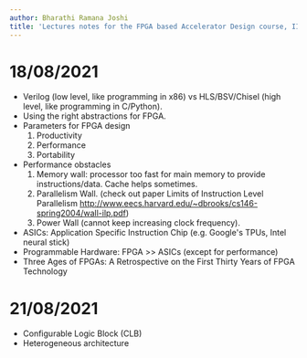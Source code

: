 ```yaml
---
author: Bharathi Ramana Joshi
title: 'Lectures notes for the FPGA based Accelerator Design course, IIIT Hyderbad Monsoon 2021'
---
```


# 18/08/2021

- Verilog (low level, like programming in x86) vs HLS/BSV/Chisel (high level,
    like programming in C/Python).
- Using the right abstractions for FPGA.
- Parameters for FPGA design
    1. Productivity
    2. Performance
    3. Portability
- Performance obstacles
    1. Memory wall: processor too fast for main memory to provide
       instructions/data. Cache helps sometimes.
    2. Parallelism Wall.
    (check out paper Limits of Instruction Level Parallelism http://www.eecs.harvard.edu/~dbrooks/cs146-spring2004/wall-ilp.pdf)
    3. Power Wall (cannot keep increasing clock frequency).
- ASICs: Application Specific Instruction Chip (e.g. Google's TPUs, Intel neural
    stick)
- Programmable Hardware: FPGA >> ASICs (except for performance)
- Three Ages of FPGAs: A Retrospective on the First Thirty Years of FPGA
    Technology

# 21/08/2021

- Configurable Logic Block (CLB)
- Heterogeneous architecture
